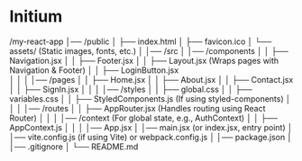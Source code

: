 # Initium
/my-react-app
│── /public
│   ├── index.html
│   ├── favicon.ico
│   └── assets/  (Static images, fonts, etc.)
│
│── /src
│   │── /components
│   │   ├── Navigation.jsx
│   │   ├── Footer.jsx
│   │   ├── Layout.jsx  (Wraps pages with Navigation & Footer)
│   │   ├── LoginButton.jsx  
│   │
│   │── /pages
│   │   ├── Home.jsx
│   │   ├── About.jsx
│   │   ├── Contact.jsx
│   │   ├── SignIn.jsx
│   │
│   │── /styles
│   │   ├── global.css
│   │   ├── variables.css
│   │   ├── StyledComponents.js (If using styled-components)
│   │
│   │── /routes
│   │   ├── AppRouter.jsx  (Handles routing using React Router)
│   │
│   │── /context  (For global state, e.g., AuthContext)
│   │   ├── AppContext.js
│   │
│   │── App.jsx
│   │── main.jsx (or index.jsx, entry point)
│   │── vite.config.js (if using Vite) or webpack.config.js
│   │── package.json
│   │── .gitignore
│
└── README.md
